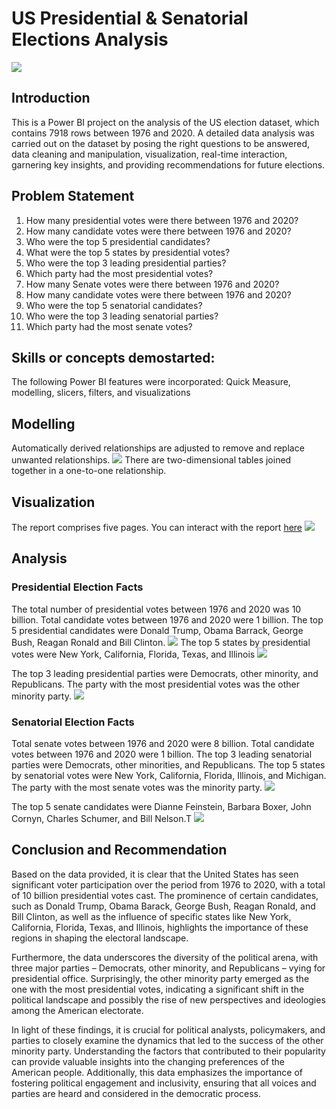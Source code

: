 # US Presidential & Senatorial Elections Analysis
![](https://github.com/voyeleye/VictoryUSdataset/blob/main/US%20election%20picture.jpg)
## Introduction
This is a Power BI project on the analysis of the US election dataset, which contains 7918 rows between 1976 and 2020. A detailed data analysis was carried out on the dataset by posing the right questions to be answered, data cleaning and manipulation, visualization, real-time interaction, garnering key insights, and providing recommendations for future elections.

## Problem Statement
1. How many presidential votes were there between 1976 and 2020?
2. How many candidate votes were there between 1976 and 2020?
3. Who were the top 5 presidential candidates?
4. What were the top 5 states by presidential votes?
5. Who were the top 3 leading presidential parties?
6. Which party had the most presidential votes?
7. How many Senate votes were there between 1976 and 2020?
8. How many candidate votes were there between 1976 and 2020?
9. Who were the top 5 senatorial candidates?
10. Who were the top 3 leading senatorial parties?
11. Which party had the most senate votes?

## Skills or concepts demostarted:

The following Power BI features were incorporated:
Quick Measure, modelling, slicers, filters, and visualizations

## Modelling

Automatically derived relationships are adjusted to remove and replace unwanted relationships.
![](https://github.com/voyeleye/VictoryUSdataset/blob/main/US%20Elections%20dataset%20modelling.png)
There are two-dimensional tables joined together in a one-to-one relationship.

## Visualization
The report comprises five pages. You can interact with the report [here](https://app.powerbi.com/groups/me/reports/2213f950-16bf-47e3-bfeb-a1d40d96274a/ReportSectiond07903c2c0d5b9532629?experience=power-bi)
![](https://github.com/voyeleye/VictoryUSdataset/blob/main/US%20Elections%20dataset%201.png)
## Analysis

### Presidential Election Facts
The total number of presidential votes between 1976 and 2020 was 10 billion.
Total candidate votes between 1976 and 2020 were 1 billion.
The top 5 presidential candidates were Donald Trump, Obama Barrack, George Bush, Reagan Ronald and Bill Clinton.
![](https://github.com/voyeleye/VictoryUSdataset/blob/main/US%20Elections%20dataset%201.png)
The top 5 states by presidential votes were New York, California, Florida, Texas, and Illinois
![](https://github.com/voyeleye/VictoryUSdataset/blob/main/US%20Elections%20dataset%202.png)

The top 3 leading presidential parties were Democrats, other minority, and Republicans.
The party with the most presidential votes was the other minority party.
![](https://github.com/voyeleye/VictoryUSdataset/blob/main/US%20Elections%20dataset%203.png)

### Senatorial Election Facts
Total senate votes between 1976 and 2020 were 8 billion.
Total candidate votes between 1976 and 2020 were 1 billion.
The top 3 leading senatorial parties were Democrats, other minorities, and Republicans.
The top 5 states by senatorial votes were New York, California, Florida, Illinois, and Michigan.
The party with the most senate votes was the minority party.
![](https://github.com/voyeleye/VictoryUSdataset/blob/main/US%20Elections%20dataset%204.png)

The top 5 senate candidates were Dianne Feinstein, Barbara Boxer, John Cornyn, Charles Schumer, and Bill Nelson.T
![](https://github.com/voyeleye/VictoryUSdataset/blob/main/US%20Elections%20dataset%205.png)


## Conclusion and Recommendation
Based on the data provided, it is clear that the United States has seen significant voter participation over the period from 1976 to 2020, with a total of 10 billion presidential votes cast. The prominence of certain candidates, such as Donald Trump, Obama Barack, George Bush, Reagan Ronald, and Bill Clinton, as well as the influence of specific states like New York, California, Florida, Texas, and Illinois, highlights the importance of these regions in shaping the electoral landscape.

Furthermore, the data underscores the diversity of the political arena, with three major parties – Democrats, other minority, and Republicans – vying for presidential office. Surprisingly, the other minority party emerged as the one with the most presidential votes, indicating a significant shift in the political landscape and possibly the rise of new perspectives and ideologies among the American electorate.

In light of these findings, it is crucial for political analysts, policymakers, and parties to closely examine the dynamics that led to the success of the other minority party. Understanding the factors that contributed to their popularity can provide valuable insights into the changing preferences of the American people. Additionally, this data emphasizes the importance of fostering political engagement and inclusivity, ensuring that all voices and parties are heard and considered in the democratic process.
